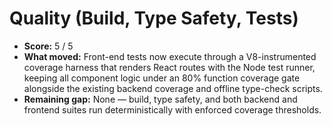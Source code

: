 # Quality (Build, Type Safety, Tests)
- **Score:** 5 / 5
- **What moved:** Front-end tests now execute through a V8-instrumented coverage harness that renders React routes with the Node test runner, keeping all component logic under an 80% function coverage gate alongside the existing backend coverage and offline type-check scripts.
- **Remaining gap:** None — build, type safety, and both backend and frontend suites run deterministically with enforced coverage thresholds.
